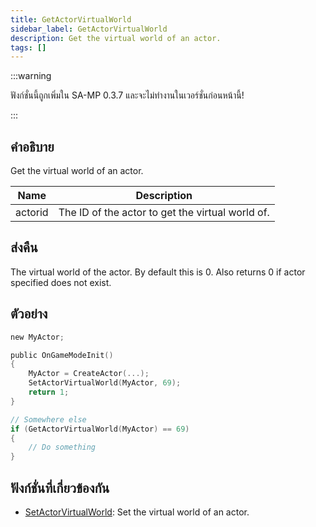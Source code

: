 ```yaml
---
title: GetActorVirtualWorld
sidebar_label: GetActorVirtualWorld
description: Get the virtual world of an actor.
tags: []
---
```


:::warning

ฟังก์ชั่นนี้ถูกเพิ่มใน SA-MP 0.3.7 และจะไม่ทำงานในเวอร์ชั่นก่อนหน้านี้!

:::

## คำอธิบาย

Get the virtual world of an actor.

| Name    | Description                                      |
| ------- | ------------------------------------------------ |
| actorid | The ID of the actor to get the virtual world of. |

## ส่งคืน

The virtual world of the actor. By default this is 0. Also returns 0 if actor specified does not exist.

## ตัวอย่าง

```c
new MyActor;

public OnGameModeInit()
{
    MyActor = CreateActor(...);
    SetActorVirtualWorld(MyActor, 69);
    return 1;
}

// Somewhere else
if (GetActorVirtualWorld(MyActor) == 69)
{
    // Do something
}
```

## ฟังก์ชั่นที่เกี่ยวข้องกัน

- [SetActorVirtualWorld](SetActorVirtualWorld): Set the virtual world of an actor.
